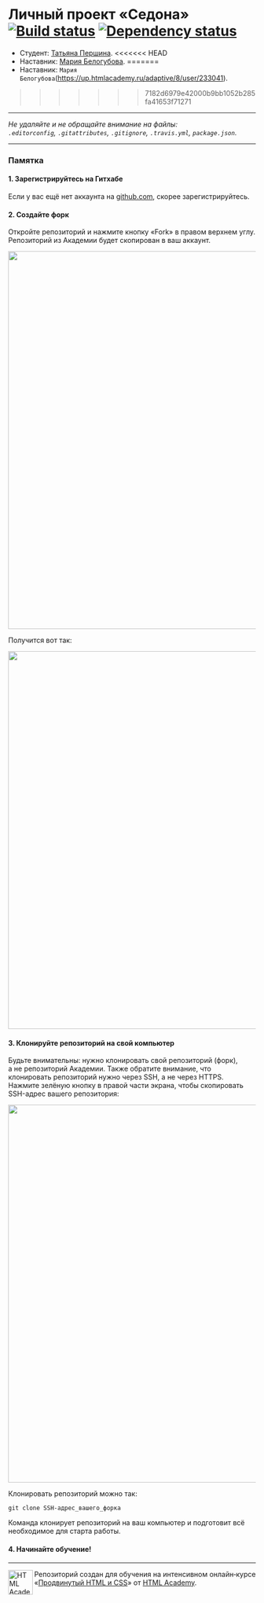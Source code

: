 # Личный проект «Седона» [![Build status][travis-image]][travis-url] [![Dependency status][dependency-image]][dependency-url]

* Студент: [Татьяна Першина](https://up.htmlacademy.ru/adaptive/8/user/233041).
<<<<<<< HEAD
* Наставник: [Мария Белогубова](https://htmlacademy.ru/profile/id87018).
=======
* Наставник: `Мария Белогубова`(https://up.htmlacademy.ru/adaptive/8/user/233041).
>>>>>>> 7182d6979e42000b9bb1052b285fa41653f71271

---

_Не удаляйте и не обращайте внимание на файлы:_<br>
_`.editorconfig`, `.gitattributes`, `.gitignore`, `.travis.yml`, `package.json`._

---

### Памятка

#### 1. Зарегистрируйтесь на Гитхабе

Если у вас ещё нет аккаунта на [github.com](https://github.com/join), скорее зарегистрируйтесь.

#### 2. Создайте форк

Откройте репозиторий и нажмите кнопку «Fork» в правом верхнем углу. Репозиторий из Академии будет скопирован в ваш аккаунт.

<img width="769" alt="" src="https://cloud.githubusercontent.com/assets/10909/15455709/984b9002-206d-11e6-89fd-63eeaadc25df.png">

Получится вот так:

<img width="769" alt="" src="https://cloud.githubusercontent.com/assets/10909/15455710/986fc058-206d-11e6-9874-3392a84cbb6f.png">

#### 3. Клонируйте репозиторий на свой компьютер

Будьте внимательны: нужно клонировать свой репозиторий (форк), а не репозиторий Академии. Также обратите внимание, что клонировать репозиторий нужно через SSH, а не через HTTPS. Нажмите зелёную кнопку в правой части экрана, чтобы скопировать SSH-адрес вашего репозитория:

<img width="769" alt="" src="https://cloud.githubusercontent.com/assets/10909/15455711/9875cd36-206d-11e6-8612-3e5da5bde374.png">

Клонировать репозиторий можно так:

```
git clone SSH-адрес_вашего_форка
```

Команда клонирует репозиторий на ваш компьютер и подготовит всё необходимое для старта работы.

#### 4. Начинайте обучение!

---

<a href="https://htmlacademy.ru/intensive/adaptive"><img align="left" width="50" height="50" alt="HTML Academy" src="https://up.htmlacademy.ru/static/img/intensive/adaptive/logo-for-github.svg"></a>

Репозиторий создан для обучения на интенсивном онлайн‑курсе «[Продвинутый HTML и CSS](https://htmlacademy.ru/intensive/adaptive)» от [HTML Academy](https://htmlacademy.ru).

[travis-image]: https://travis-ci.org/htmlacademy-adaptive/233041-sedona.svg?branch=master
[travis-url]: https://travis-ci.org/htmlacademy-adaptive/233041-sedona
[dependency-image]: https://david-dm.org/htmlacademy-adaptive/233041-sedona.svg?style=flat-square
[dependency-url]: https://david-dm.org/htmlacademy-adaptive/233041-sedona
